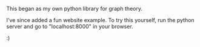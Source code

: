 This began as my own python library for graph theory.

I've since added a fun website example. To try this yourself, run the python server and go to "localhost:8000" in your browser.

:)
